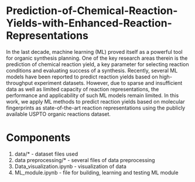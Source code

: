 # Prediction-of-Chemical-Reaction-Yields-with-Enhanced-Reaction-Representations
In the last decade, machine learning (ML) proved itself as a powerful tool for organic synthesis planning. One of the key research areas therein is the prediction of chemical reaction yield, a key parameter for selecting reaction conditions and evaluating success of a synthesis. Recently, several ML models have been reported to predict reaction yields based on high-throughput experiment datasets. However, due to sparse and insufficient data as well as limited capacity of reaction representations, the performance and applicability of such ML models remain limited. In this work, we apply ML methods to predict reaction yields based on molecular fingerprints as state-of-the-art reaction representations using the publicly available USPTO organic reactions dataset.

# Components
1. data/* - dataset files used
2. data preprocessing/* - several files of data preprocessing
3. Data_visualization.ipynb - visualization of data
4. ML_module.ipynb - file for building, learning and testing ML module



